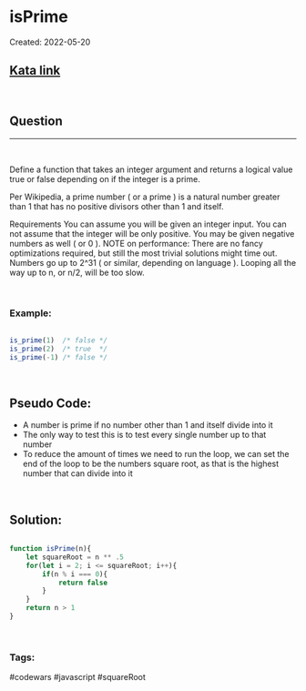 # isPrime

Created:  2022-05-20

[1]: https://www.codewars.com/kata/5262119038c0985a5b00029f/train/javascript
## [Kata link][1]

&nbsp;

## Question
---

&nbsp;

Define a function that takes an integer argument and returns a logical value true or false depending on if the integer is a prime.

Per Wikipedia, a prime number ( or a prime ) is a natural number greater than 1 that has no positive divisors other than 1 and itself.

Requirements
You can assume you will be given an integer input.
You can not assume that the integer will be only positive. You may be given negative numbers as well ( or 0 ).
NOTE on performance: There are no fancy optimizations required, but still the most trivial solutions might time out. Numbers go up to 2^31 ( or similar, depending on language ). Looping all the way up to n, or n/2, will be too slow.


&nbsp;

### **Example:** 
<!-- code below -->

```javascript

is_prime(1)  /* false */
is_prime(2)  /* true  */
is_prime(-1) /* false */

```
&nbsp;

## Pseudo Code:
- A number is prime if no number other than 1 and itself divide into it
- The only way to test this is to test every single number up to that number
- To reduce the amount of times we need to run the loop, we can set the end of the loop to be the numbers square root, as that is the highest number that can divide into it

&nbsp;

## **Solution:**

<!-- code below -->

```javascript

function isPrime(n){
    let squareRoot = n ** .5
    for(let i = 2; i <= squareRoot; i++){
        if(n % i === 0){
            return false
        }
    }
    return n > 1
}

```

&nbsp;

### Tags:
#codewars #javascript #squareRoot